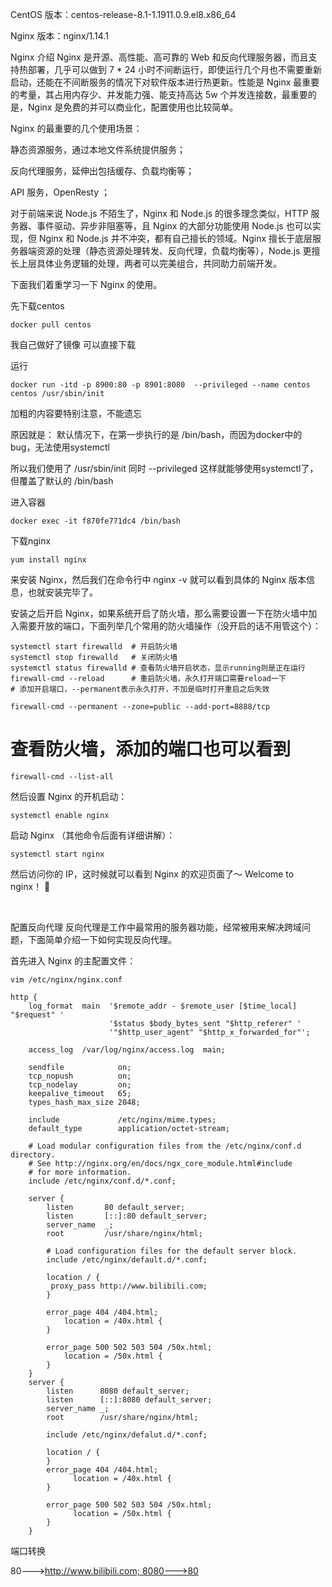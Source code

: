 CentOS 版本：centos-release-8.1-1.1911.0.9.el8.x86_64

Nginx 版本：nginx/1.14.1

Nginx 介绍
Nginx 是开源、高性能、高可靠的 Web 和反向代理服务器，而且支持热部署，几乎可以做到 7 * 24 小时不间断运行，即使运行几个月也不需要重新启动，还能在不间断服务的情况下对软件版本进行热更新。性能是 Nginx 最重要的考量，其占用内存少、并发能力强、能支持高达 5w 个并发连接数，最重要的是，Nginx 是免费的并可以商业化，配置使用也比较简单。

Nginx 的最重要的几个使用场景：

静态资源服务，通过本地文件系统提供服务；

反向代理服务，延伸出包括缓存、负载均衡等；

API 服务，OpenResty ；

对于前端来说 Node.js 不陌生了，Nginx 和 Node.js 的很多理念类似，HTTP 服务器、事件驱动、异步非阻塞等，且 Nginx 的大部分功能使用 Node.js 也可以实现，但 Nginx 和 Node.js 并不冲突，都有自己擅长的领域。Nginx 擅长于底层服务器端资源的处理（静态资源处理转发、反向代理，负载均衡等），Node.js 更擅长上层具体业务逻辑的处理，两者可以完美组合，共同助力前端开发。

下面我们着重学习一下 Nginx 的使用。

先下载centos
```
docker pull centos
```
我自己做好了镜像 可以直接下载


运行
```
docker run -itd -p 8900:80 -p 8901:8080  --privileged --name centos centos /usr/sbin/init
```
加粗的内容要特别注意，不能遗忘

原因就是： 默认情况下，在第一步执行的是 /bin/bash，而因为docker中的bug，无法使用systemctl 

所以我们使用了 /usr/sbin/init 同时 --privileged 这样就能够使用systemctl了，但覆盖了默认的 /bin/bash


进入容器
```
docker exec -it f870fe771dc4 /bin/bash
```
下载nginx
```
yum install nginx
```
来安装 Nginx，然后我们在命令行中 nginx -v 就可以看到具体的 Nginx 版本信息，也就安装完毕了。



安装之后开启 Nginx，如果系统开启了防火墙，那么需要设置一下在防火墙中加入需要开放的端口，下面列举几个常用的防火墙操作（没开启的话不用管这个）：
```
systemctl start firewalld  # 开启防火墙
systemctl stop firewalld   # 关闭防火墙
systemctl status firewalld # 查看防火墙开启状态，显示running则是正在运行
firewall-cmd --reload      # 重启防火墙，永久打开端口需要reload一下
# 添加开启端口，--permanent表示永久打开，不加是临时打开重启之后失效

firewall-cmd --permanent --zone=public --add-port=8888/tcp
```
# 查看防火墙，添加的端口也可以看到
```
firewall-cmd --list-all
```
然后设置 Nginx 的开机启动：
```
systemctl enable nginx
```
启动 Nginx （其他命令后面有详细讲解）：
```
systemctl start nginx
```
然后访问你的 IP，这时候就可以看到 Nginx 的欢迎页面了～ Welcome to nginx！ 👏



 

配置反向代理
反向代理是工作中最常用的服务器功能，经常被用来解决跨域问题，下面简单介绍一下如何实现反向代理。

首先进入 Nginx 的主配置文件：
```
vim /etc/nginx/nginx.conf
```

```
http {
    log_format  main  '$remote_addr - $remote_user [$time_local] "$request" '
                      '$status $body_bytes_sent "$http_referer" '
                      '"$http_user_agent" "$http_x_forwarded_for"';

    access_log  /var/log/nginx/access.log  main;

    sendfile            on;
    tcp_nopush          on;
    tcp_nodelay         on;
    keepalive_timeout   65;
    types_hash_max_size 2048;

    include             /etc/nginx/mime.types;
    default_type        application/octet-stream;

    # Load modular configuration files from the /etc/nginx/conf.d directory.
    # See http://nginx.org/en/docs/ngx_core_module.html#include
    # for more information.
    include /etc/nginx/conf.d/*.conf;

    server {
        listen       80 default_server;
        listen       [::]:80 default_server;
        server_name  _;
        root         /usr/share/nginx/html;

        # Load configuration files for the default server block.
        include /etc/nginx/default.d/*.conf;

        location / {
         proxy_pass http://www.bilibili.com;
        }

        error_page 404 /404.html;
            location = /40x.html {
        }

        error_page 500 502 503 504 /50x.html;
            location = /50x.html {
        }
    }
    server {
        listen      8080 default_server;
        listen      [::]:8080 default_server;
        server_name _;
        root        /usr/share/nginx/html;

        include /etc/nginx/defalut.d/*.conf;

        location / {
        }
        error_page 404 /404.html;
              location = /40x.html {
        }

        error_page 500 502 503 504 /50x.html;
              location = /50x.html {
        }
    }
````
端口转换

80--->http://www.bilibili.com; 8080--->80
